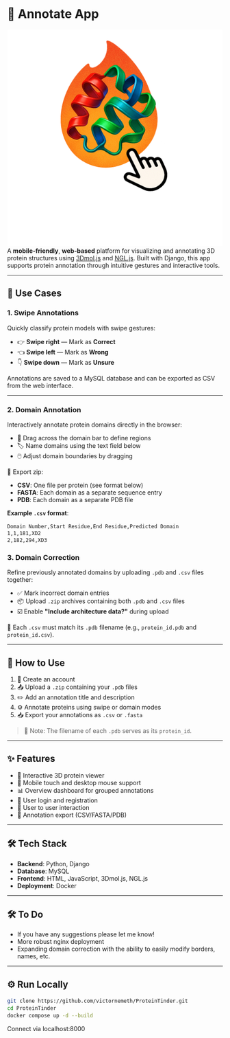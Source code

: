# 🧬 Annotate App
![Logo](./ProteinTinder2.png)
A **mobile-friendly**, **web-based** platform for visualizing and annotating 3D protein structures using [3Dmol.js](https://3dmol.csb.pitt.edu/) and [NGL.js](https://www.npmjs.com/package/ngl). Built with Django, this app supports protein annotation through intuitive gestures and interactive tools.

---

## 🚀 Use Cases

### 1. **Swipe Annotations**  
Quickly classify protein models with swipe gestures:

- 👉 **Swipe right** — Mark as **Correct**  
- 👈 **Swipe left** — Mark as **Wrong**  
- 👇 **Swipe down** — Mark as **Unsure**

Annotations are saved to a MySQL database and can be exported as CSV from the web interface.

---

### 2. **Domain Annotation**  
Interactively annotate protein domains directly in the browser:

- 🎯 Drag across the domain bar to define regions  
- 🏷️ Name domains using the text field below  
- 🖱️ Adjust domain boundaries by dragging

💾 Export zip:
- **CSV**: One file per protein (see format below)
- **FASTA**: Each domain as a separate sequence entry
- **PDB**: Each domain as a separate PDB file


**Example `.csv` format**:
```csv
Domain Number,Start Residue,End Residue,Predicted Domain
1,1,181,XD2
2,182,294,XD3
```

### 3. **Domain Correction**  
Refine previously annotated domains by uploading `.pdb` and `.csv` files together:

- ✅ Mark incorrect domain entries  
- 📦 Upload `.zip` archives containing both `.pdb` and `.csv` files  
- ☑️ Enable **"Include architecture data?"** during upload

📁 Each `.csv` must match its `.pdb` filename (e.g., `protein_id.pdb` and `protein_id.csv`).

---

## 🧪 How to Use

1. 📝 Create an account  
2. 📤 Upload a `.zip` containing your `.pdb` files  
3. ✏️ Add an annotation title and description  
4. ⚙️ Annotate proteins using swipe or domain modes  
5. 📥 Export your annotations as `.csv` or `.fasta`

> 📌 Note: The filename of each `.pdb` serves as its `protein_id`.

---

## ✨ Features

- 🧬 Interactive 3D protein viewer  
- 📱 Mobile touch and desktop mouse support  
- 📊 Overview dashboard for grouped annotations  
- 🔐 User login and registration  
- 👥 User to user interaction
- 💾 Annotation export (CSV/FASTA/PDB)

---

## 🛠️ Tech Stack

- **Backend**: Python, Django  
- **Database**: MySQL  
- **Frontend**: HTML, JavaScript, 3Dmol.js, NGL.js  
- **Deployment**: Docker

---

## 🛠️ To Do

- If you have any suggestions please let me know!
- More robust nginx deployment
- Expanding domain correction with the ability to easily modify borders, names, etc.

---

## ⚙️ Run Locally

```bash
git clone https://github.com/victornemeth/ProteinTinder.git
cd ProteinTinder
docker compose up -d --build
```

Connect via localhost:8000

